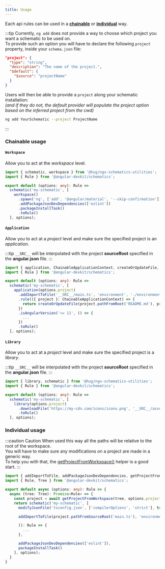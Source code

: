 ```yaml
---
title: Usage
---
```


Each api rules can be used in a [**chainable**](#chainable-usage) or [**individual**](#individual-usage) way.

:::tip
Currently, `ng add` does not provide a way to choose which project you want a schematic to be used on.<br/>
To provide such an option you will have to declare the following `project` property, inside your `schema.json` file:
```json
"project": {
  "type": "string",
  "description": "The name of the project.",
  "$default": {
    "$source": "projectName"
  }
}
```
Users will then be able to provide a `project` along your schematic installation:<br/>
*(and if they do not, the default provider will populate the project option based on the inferred project from the cwd)*
```sh
ng add YourSchematic --project ProjectName
```
:::

### Chainable usage

#### `Workspace`

Allow you to act at the *workspace* level.

```ts {6-10}
import { schematic, workspace } from '@hug/ngx-schematics-utilities';
import { Rule } from '@angular-devkit/schematics';

export default (options: any): Rule =>
  schematic('my-schematic', [
    workspace()
      .spawn('ng', ['add', '@angular/material', '--skip-confirmation'])
      .addPackageJsonDevDependencies(['eslint'])
      .packageInstallTask()
      .toRule()
  ], options);
```

#### `Application`

Allow you to act at a *project* level and make sure the specified project is an *application*.

:::tip
`__SRC__` will be interpolated with the project **sourceRoot** specified in the **angular.json** file.
:::

```ts {6-14}
import { application, ChainableApplicationContext, createOrUpdateFile, schematic } from '@hug/ngx-schematics-utilities';
import { Rule } from '@angular-devkit/schematics';

export default (options: any): Rule =>
  schematic('my-schematic', [
    application(options.project)
      .addImportToFile('__SRC__/main.ts', 'environment', './environments/environment')
      .rule(({ project }: ChainableApplicationContext) => {
        return createOrUpdateFile(project.pathFromRoot('README.md'), project.name);
      })
      .isAngularVersion('<= 11', () => {
        ...
      })
      .toRule()
  ], options);
```

#### `Library`

Allow you to act at a *project* level and make sure the specified project is a *library*.

:::tip
`__SRC__` will be interpolated with the project **sourceRoot** specified in the **angular.json** file.
:::

```ts {6-8}
import { library, schematic } from '@hug/ngx-schematics-utilities';
import { Rule } from '@angular-devkit/schematics';

export default (options: any): Rule =>
  schematic('my-schematic', [
    library(options.project)
      .downloadFile('https://my-cdn.com/icons/iconx.png', '__SRC__/assets/icons/icon.png')
      .toRule()
  ], options);
```

### Individual usage

:::caution Caution
When used this way all the paths will be relative to the root of the workspace.<br/>
You will have to make sure any modifications on a project are made in a generic way.<br/>
To help you with that, the [getProjectFromWorkspace()](/apis/angular#getprojectfromworkspace) helper is a good start.
:::

```ts {6,8,10,12-14,16-17}
import { addImportToFile, addPackageJsonDevDependencies, getProjectFromWorkspace, modifyJsonFile, packageInstallTask, schematic } from '@hug/ngx-schematics-utilities';
import { Rule, Tree } from '@angular-devkit/schematics';

export default async (options: any): Rule => {
  async (tree: Tree): Promise<Rule> => {
    const project = await getProjectFromWorkspace(tree, options.project);
    return schematic('my-schematic', [
      modifyJsonFile('tsconfig.json', ['compilerOptions', 'strict'], true),

      addImportToFile(project.pathFromSourceRoot('main.ts'), 'environment', './environments/environment'),

      (): Rule => {
        ...
      },

      addPackageJsonDevDependencies(['eslint']),
      packageInstallTask()
    ], options);
  }
}
```
